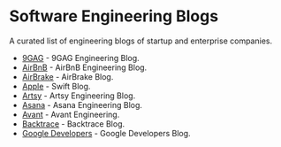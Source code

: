 # Software Engineering Blogs
A curated list of engineering blogs of startup and enterprise companies.

* [9GAG](https://engineering.9gag.com/) - 9GAG Engineering Blog.
* [AirBnB](http://nerds.airbnb.com/) - AirBnB Engineering Blog.
* [AirBrake](https://airbrake.io/blog/) - AirBrake Blog.
* [Apple](https://developer.apple.com/swift/blog/) - Swift Blog.
* [Artsy](http://artsy.github.io/) - Artsy Engineering Blog.
* [Asana](https://blog.asana.com/category/eng/) - Asana Engineering Blog.
* [Avant](http://avant.engineering/) - Avant Engineering.
* [Backtrace](https://backtrace.io/blog/) - Backtrace Blog.
* [Google Developers](https://developers.googleblog.com/) - Google Developers Blog.

